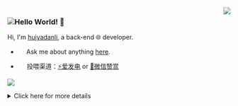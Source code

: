 <img align='right' src='https://github-readme-stats.vercel.app/api?username=huiyadanli&show_icons=true&&theme=default&hide=["contribs"]&&hide_title=true' /> 

### ![Hello World!](https://glitch-art.vercel.app/api/simple?word={Hello%20World}) 👋

Hi, I'm [huiyadanli](https://www.huiyadan.com), a back-end 🌐 developer.

- <img src='https://github.com/user-attachments/assets/830f9d78-a85c-4d62-be5e-cc0af727eabe' width='15px' /> Ask me about anything [here](https://github.com/huiyadanli/huiyadanli/issues).

- <img src='https://github.com/user-attachments/assets/4292a134-34e9-487a-97c0-4f9f827bfdde' width='16px' /> 投喂渠道：[⚡爱发电](https://afdian.com/@huiyadanli) or [🍚微信赞赏](https://github.com/huiyadanli/huiyadanli/blob/master/DONATE.md)</del>

![](https://visitor-badge.laobi.icu/badge?page_id=huiyadanli.huiyadanli)

<details>
<summary>Click here for more details</summary>
  
![Metrics](https://metrics.lecoq.io/huiyadanli?template=classic&base.header=0&isocalendar=1&languages=1&achievements=1&lines=1&base.indepth=false&base.hireable=false&isocalendar.duration=half-year&languages.ignored=HTML%2CCSS%2CASP%2CBATCHFILE&languages.limit=8&languages.threshold=0%25&languages.other=false&languages.colors=github&languages.sections=most-used&languages.indepth=false&languages.analysis.timeout=15&languages.categories=markup%2C%20programming&languages.recent.categories=markup%2C%20programming&languages.recent.load=300&languages.recent.days=14&achievements.threshold=B&achievements.secrets=false&achievements.display=compact&achievements.limit=0&config.timezone=Asia%2FShanghai&config.order=base.header%2C%20isocalendar&config.display=large)

</details>

<!--
<del>[🍚顿顿饭](https://dun.mianbaoduo.com/@huiyadanli)</del>

[![stat](https://github-readme-stats.vercel.app/api?username=huiyadanli&show_icons=true&&theme=default&hide=["contribs"])](https://github.com/huiyadanli)

[![Top Langs](https://github-readme-stats.vercel.app/api/top-langs/?username=huiyadanli&layout=compact)](https://github.com/huiyadanli)

<details>
<summary>CLICK ME</summary>

![ip test](https://ip.ntrqq.net/images/yosuga.png?wd=JTIw&r=f7eppzl6j6)
</details>

-->
